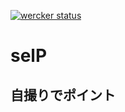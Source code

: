 [![wercker status](https://app.wercker.com/status/4e99343f60c3e425d2852edd7981977c/s/master "wercker status")](https://app.wercker.com/project/byKey/4e99343f60c3e425d2852edd7981977c)

# selP

## 自撮りでポイント

